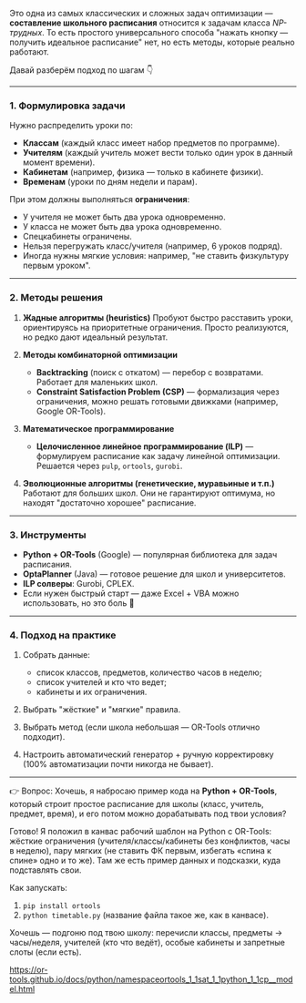 Это одна из самых классических и сложных задач оптимизации — **составление школьного расписания** относится к задачам класса *NP-трудных*. То есть простого универсального способа "нажать кнопку — получить идеальное расписание" нет, но есть методы, которые реально работают.

Давай разберём подход по шагам 👇

---

### 1. Формулировка задачи

Нужно распределить уроки по:

* **Классам** (каждый класс имеет набор предметов по программе).
* **Учителям** (каждый учитель может вести только один урок в данный момент времени).
* **Кабинетам** (например, физика — только в кабинете физики).
* **Временам** (уроки по дням недели и парам).

При этом должны выполняться **ограничения**:

* У учителя не может быть два урока одновременно.
* У класса не может быть два урока одновременно.
* Спецкабинеты ограничены.
* Нельзя перегружать класс/учителя (например, 6 уроков подряд).
* Иногда нужны мягкие условия: например, "не ставить физкультуру первым уроком".

---

### 2. Методы решения

1. **Жадные алгоритмы (heuristics)**
   Пробуют быстро расставить уроки, ориентируясь на приоритетные ограничения. Просто реализуются, но редко дают идеальный результат.

2. **Методы комбинаторной оптимизации**

   * **Backtracking** (поиск с откатом) — перебор с возвратами. Работает для маленьких школ.
   * **Constraint Satisfaction Problem (CSP)** — формализация через ограничения, можно решать готовыми движками (например, Google OR-Tools).

3. **Математическое программирование**

   * **Целочисленное линейное программирование (ILP)** — формулируем расписание как задачу линейной оптимизации. Решается через `pulp`, `ortools`, `gurobi`.

4. **Эволюционные алгоритмы (генетические, муравьиные и т.п.)**
   Работают для больших школ. Они не гарантируют оптимума, но находят "достаточно хорошее" расписание.

---

### 3. Инструменты

* **Python + OR-Tools** (Google) — популярная библиотека для задач расписания.
* **OptaPlanner** (Java) — готовое решение для школ и университетов.
* **ILP солверы**: Gurobi, CPLEX.
* Если нужен быстрый старт — даже Excel + VBA можно использовать, но это боль 🙂

---

### 4. Подход на практике

1. Собрать данные:

   * список классов, предметов, количество часов в неделю;
   * список учителей и кто что ведет;
   * кабинеты и их ограничения.

2. Выбрать "жёсткие" и "мягкие" правила.

3. Выбрать метод (если школа небольшая — OR-Tools отлично подходит).

4. Настроить автоматический генератор + ручную корректировку (100% автоматизации почти никогда не бывает).

---

👉 Вопрос:
Хочешь, я набросаю пример кода на **Python + OR-Tools**, который строит простое расписание для школы (класс, учитель, предмет, время), и его потом можно дорабатывать под твои условия?

Готово! Я положил в канвас рабочий шаблон на Python с OR-Tools: жёсткие ограничения (учителя/классы/кабинеты без конфликтов, часы в неделю), пару мягких (не ставить ФК первым, избегать «спина к спине» одно и то же). Там же есть пример данных и подсказки, куда подставлять свои.

Как запускать:

1. `pip install ortools`
2. `python timetable.py` (название файла такое же, как в канвасе).

Хочешь — подгоню под твою школу: перечисли классы, предметы → часы/неделя, учителей (кто что ведёт), особые кабинеты и запретные слоты (если есть).

https://or-tools.github.io/docs/python/namespaceortools_1_1sat_1_1python_1_1cp__model.html

